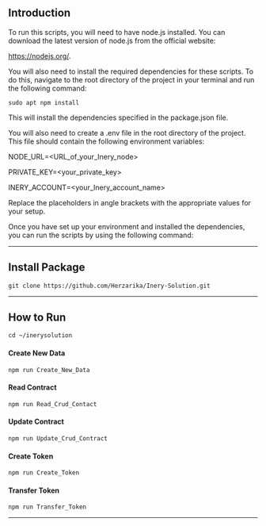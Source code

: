 ## Introduction

To run this scripts, you will need to have node.js installed.
You can download the latest version of node.js from the official website:

https://nodejs.org/.

You will also need to install the required dependencies for these scripts. To do this, navigate to the root directory of the project in your terminal and run the following command:

```sudo apt npm install```

This will install the dependencies specified in the package.json file.

You will also need to create a .env file in the root directory of the project. This file should contain the following environment variables:


NODE_URL=<URL_of_your_Inery_node>

PRIVATE_KEY=<your_private_key>

INERY_ACCOUNT=<your_Inery_account_name>

Replace the placeholders in angle brackets with the appropriate values for your setup.

Once you have set up your environment and installed the dependencies, you can run the scripts by using the following command:

______________________
## Install Package
```
git clone https://github.com/Herzarika/Inery-Solution.git
```
______________________

## How to Run

```
cd ~/inerysolution
```

#### Create New Data 
```
npm run Create_New_Data
```

#### Read Contract 
```
npm run Read_Crud_Contact
```

#### Update Contract 
```
npm run Update_Crud_Contract
```

#### Create Token 
```
npm run Create_Token
```
#### Transfer Token 
```
npm run Transfer_Token
```

______________________
